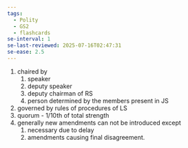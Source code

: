 ```yaml
---
tags:
  - Polity
  - GS2
  - flashcards
se-interval: 1
se-last-reviewed: 2025-07-16T02:47:31
se-ease: 2.5
---
```

1. chaired by
	1. speaker 
	2. deputy speaker
	3. deputy chairman of RS
	4. person determined by the members present in JS
2. governed by rules of procedures of LS
3. quorum - 1/10th of total strength
4. generally new amendments can not be introduced except
	1. necessary due to delay
	2. amendments causing final disagreement.
